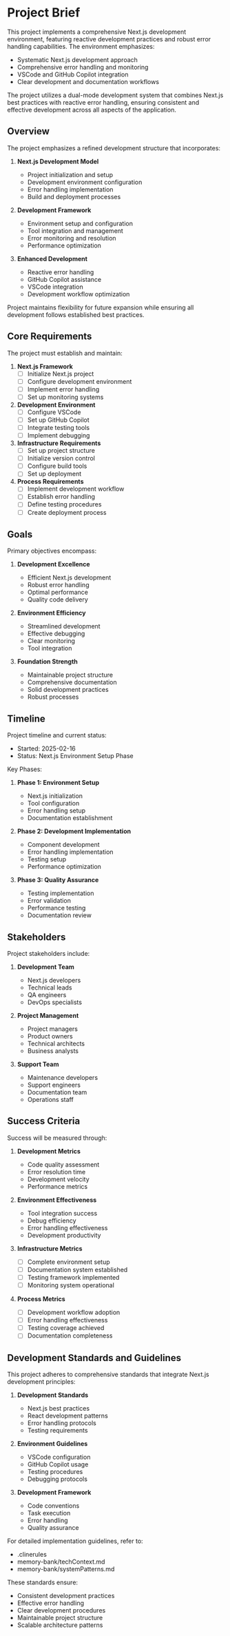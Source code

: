# Project Brief

This project implements a comprehensive Next.js development environment, featuring reactive development practices and robust error handling capabilities. The environment emphasizes:

- Systematic Next.js development approach
- Comprehensive error handling and monitoring
- VSCode and GitHub Copilot integration
- Clear development and documentation workflows

The project utilizes a dual-mode development system that combines Next.js best practices with reactive error handling, ensuring consistent and effective development across all aspects of the application.

## Overview

The project emphasizes a refined development structure that incorporates:

1. **Next.js Development Model**
   - Project initialization and setup
   - Development environment configuration
   - Error handling implementation
   - Build and deployment processes

2. **Development Framework**
   - Environment setup and configuration
   - Tool integration and management
   - Error monitoring and resolution
   - Performance optimization

3. **Enhanced Development**
   - Reactive error handling
   - GitHub Copilot assistance
   - VSCode integration
   - Development workflow optimization

Project maintains flexibility for future expansion while ensuring all development follows established best practices.

## Core Requirements

The project must establish and maintain:

1. **Next.js Framework**
   - [ ] Initialize Next.js project
   - [ ] Configure development environment
   - [ ] Implement error handling
   - [ ] Set up monitoring systems

2. **Development Environment**
   - [ ] Configure VSCode
   - [ ] Set up GitHub Copilot
   - [ ] Integrate testing tools
   - [ ] Implement debugging

3. **Infrastructure Requirements**
   - [ ] Set up project structure
   - [ ] Initialize version control
   - [ ] Configure build tools
   - [ ] Set up deployment

4. **Process Requirements**
   - [ ] Implement development workflow
   - [ ] Establish error handling
   - [ ] Define testing procedures
   - [ ] Create deployment process

## Goals

Primary objectives encompass:

1. **Development Excellence**
   - Efficient Next.js development
   - Robust error handling
   - Optimal performance
   - Quality code delivery

2. **Environment Efficiency**
   - Streamlined development
   - Effective debugging
   - Clear monitoring
   - Tool integration

3. **Foundation Strength**
   - Maintainable project structure
   - Comprehensive documentation
   - Solid development practices
   - Robust processes

## Timeline

Project timeline and current status:

- Started: 2025-02-16
- Status: Next.js Environment Setup Phase

Key Phases:

1. **Phase 1: Environment Setup**
   - Next.js initialization
   - Tool configuration
   - Error handling setup
   - Documentation establishment

2. **Phase 2: Development Implementation**
   - Component development
   - Error handling implementation
   - Testing setup
   - Performance optimization

3. **Phase 3: Quality Assurance**
   - Testing implementation
   - Error validation
   - Performance testing
   - Documentation review

## Stakeholders

Project stakeholders include:

1. **Development Team**
   - Next.js developers
   - Technical leads
   - QA engineers
   - DevOps specialists

2. **Project Management**
   - Project managers
   - Product owners
   - Technical architects
   - Business analysts

3. **Support Team**
   - Maintenance developers
   - Support engineers
   - Documentation team
   - Operations staff

## Success Criteria

Success will be measured through:

1. **Development Metrics**
   - Code quality assessment
   - Error resolution time
   - Development velocity
   - Performance metrics

2. **Environment Effectiveness**
   - Tool integration success
   - Debug efficiency
   - Error handling effectiveness
   - Development productivity

3. **Infrastructure Metrics**
   - [ ] Complete environment setup
   - [ ] Documentation system established
   - [ ] Testing framework implemented
   - [ ] Monitoring system operational

4. **Process Metrics**
   - [ ] Development workflow adoption
   - [ ] Error handling effectiveness
   - [ ] Testing coverage achieved
   - [ ] Documentation completeness

## Development Standards and Guidelines

This project adheres to comprehensive standards that integrate Next.js development principles:

1. **Development Standards**
   - Next.js best practices
   - React development patterns
   - Error handling protocols
   - Testing requirements

2. **Environment Guidelines**
   - VSCode configuration
   - GitHub Copilot usage
   - Testing procedures
   - Debugging protocols

3. **Development Framework**
   - Code conventions
   - Task execution
   - Error handling
   - Quality assurance

For detailed implementation guidelines, refer to:

- .clinerules
- memory-bank/techContext.md
- memory-bank/systemPatterns.md

These standards ensure:

- Consistent development practices
- Effective error handling
- Clear development procedures
- Maintainable project structure
- Scalable architecture patterns
